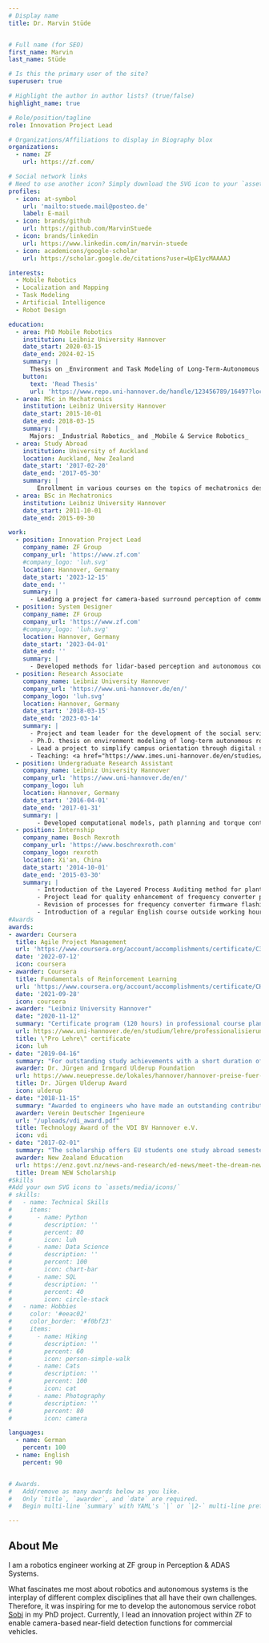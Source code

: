 ```yaml
---
# Display name
title: Dr. Marvin Stüde


# Full name (for SEO)
first_name: Marvin
last_name: Stüde

# Is this the primary user of the site?
superuser: true

# Highlight the author in author lists? (true/false)
highlight_name: true

# Role/position/tagline
role: Innovation Project Lead

# Organizations/Affiliations to display in Biography blox
organizations:
  - name: ZF
    url: https://zf.com/

# Social network links
# Need to use another icon? Simply download the SVG icon to your `assets/media/icons/` folder.
profiles:
  - icon: at-symbol
    url: 'mailto:stuede.mail@posteo.de'
    label: E-mail
  - icon: brands/github
    url: https://github.com/MarvinStuede
  - icon: brands/linkedin
    url: https://www.linkedin.com/in/marvin-stuede
  - icon: academicons/google-scholar
    url: https://scholar.google.de/citations?user=UpE1ycMAAAAJ

interests:
  - Mobile Robotics
  - Localization and Mapping
  - Task Modeling
  - Artificial Intelligence
  - Robot Design

education:
  - area: PhD Mobile Robotics
    institution: Leibniz University Hannover
    date_start: 2020-03-15
    date_end: 2024-02-15
    summary: |
      Thesis on _Environment and Task Modeling of Long-Term-Autonomous Service Robots_. Presented papers at 5 IEEE conferences.
    button:
      text: 'Read Thesis'
      url: 'https://www.repo.uni-hannover.de/handle/123456789/16497?locale-attribute=en'
  - area: MSc in Mechatronics
    institution: Leibniz University Hannover
    date_start: 2015-10-01
    date_end: 2018-03-15
    summary: |
      Majors: _Industrial Robotics_ and _Mobile & Service Robotics_
  - area: Study Abroad
    institution: University of Auckland
    location: Auckland, New Zealand
    date_start: '2017-02-20'
    date_end: '2017-05-30'
    summary: |
        Enrollment in various courses on the topics of mechatronics design, mobile robot path planning and science innovation
  - area: BSc in Mechatronics
    institution: Leibniz University Hannover
    date_start: 2011-10-01
    date_end: 2015-09-30

work:
  - position: Innovation Project Lead
    company_name: ZF Group
    company_url: 'https://www.zf.com'
    #company_logo: 'luh.svg'
    location: Hannover, Germany
    date_start: '2023-12-15'
    date_end: ''
    summary: |
      - Leading a project for camera-based surround perception of commercial vehicles
  - position: System Designer
    company_name: ZF Group
    company_url: 'https://www.zf.com'
    #company_logo: 'luh.svg'
    location: Hannover, Germany
    date_start: '2023-04-01'
    date_end: ''
    summary: |
      - Developed methods for lidar-based perception and autonomous coupling of semi-trailers as part of the <a href="https://www.safe20.de/index.php">SAFE20 project</a>
  - position: Research Associate
    company_name: Leibniz University Hannover
    company_url: 'https://www.uni-hannover.de/en/'
    company_logo: 'luh.svg'
    location: Hannover, Germany
    date_start: '2018-03-15'
    date_end: '2023-03-14'
    summary: |
      - Project and team leader for the development of the social service robot Sobi[Sobi]({{< relref "/project/sobi" >}}) for long-term autonomous info-terminal and guiding services.
      - Ph.D. thesis on environment modeling of long-term autonomous robots with a special focus on SLAM, stochastic modeling of crowds and subsequent task execution.
      - Lead a project to simplify campus orientation through digital signage and robotic orientation systems.
      - Teaching: <a href="https://www.imes.uni-hannover.de/en/studies/master-lectures/robotchallenge/">RobotChallenge</a> and <a href="https://www.imes.uni-hannover.de/en/studies/master-lectures/robotics-i/">Robotics I</a>.
  - position: Undergraduate Research Assistant
    company_name: Leibniz University Hannover
    company_url: 'https://www.uni-hannover.de/en/'
    company_logo: luh
    location: Hannover, Germany
    date_start: '2016-04-01'
    date_end: '2017-01-31'
    summary: |
        - Developed computational models, path planning and torque control algorithms for parallel robots, cobots and mobile manipulators (e.g. KUKA KMR iiwa, KUKA iiwa, KUKA youBot, Franka Emika Panda, Codian Delta Robot)
  - position: Internship
    company_name: Bosch Rexroth
    company_url: 'https://www.boschrexroth.com'
    company_logo: rexroth
    location: Xi'an, China
    date_start: '2014-10-01'
    date_end: '2015-03-30'
    summary: |
        - Introduction of the Layered Process Auditing method for plant-wide production auditing
        - Project lead for quality enhancement of frequency converter production
        - Revision of processes for frequency converter firmware flashing to reduce scrap quantity
        - Introduction of a regular English course outside working hours for the staff on a voluntary basis
#Awards
awards:
- awarder: Coursera
  title: Agile Project Management
  url: 'https://www.coursera.org/account/accomplishments/certificate/C3WN7XSJ9LFN'
  date: '2022-07-12'
  icon: coursera
- awarder: Coursera
  title: Fundamentals of Reinforcement Learning
  url: 'https://www.coursera.org/account/accomplishments/certificate/CH6KA3BDNJVM'
  date: '2021-09-28'
  icon: coursera
- awarder: "Leibniz University Hannover"
  date: "2020-11-12"
  summary: "Certificate program (120 hours) in professional course planning and student advising/assessment."
  url: https://www.uni-hannover.de/en/studium/lehre/professionalisierung-und-netzwerk/weiterbildung/pro-lehre
  title: \"Pro Lehre\" certificate
  icon: luh
- date: "2019-04-16"
  summary: "For outstanding study achievements with a short duration of study."
  awarder: Dr. Jürgen and Irmgard Ulderup Foundation
  url: https://www.neuepresse.de/lokales/hannover/hannover-preise-fuer-maschinenbau-absolventen-624NV24KBEJJTTO4EXJLDI74TE.html
  title: Dr. Jürgen Ulderup Award
  icon: ulderup
- date: "2018-11-15"
  summary: "Awarded to engineers who have made an outstanding contribution to solving technical problems."
  awarder: Verein Deutscher Ingenieure
  url: "/uploads/vdi_award.pdf"
  title: Technology Award of the VDI BV Hannover e.V.
  icon: vdi
- date: "2017-02-01"
  summary: "The scholarship offers EU students one study abroad semester in New Zealand."
  awarder: New Zealand Education
  url: https://enz.govt.nz/news-and-research/ed-news/meet-the-dream-new-scholarship-winners/
  title: Dream NEW Scholarship
#Skills
#Add your own SVG icons to `assets/media/icons/`
# skills:
#   - name: Technical Skills
#     items:
#       - name: Python
#         description: ''
#         percent: 80
#         icon: luh
#       - name: Data Science
#         description: ''
#         percent: 100
#         icon: chart-bar
#       - name: SQL
#         description: ''
#         percent: 40
#         icon: circle-stack
#   - name: Hobbies
#     color: '#eeac02'
#     color_border: '#f0bf23'
#     items:
#       - name: Hiking
#         description: ''
#         percent: 60
#         icon: person-simple-walk
#       - name: Cats
#         description: ''
#         percent: 100
#         icon: cat
#       - name: Photography
#         description: ''
#         percent: 80
#         icon: camera

languages:
  - name: German
    percent: 100
  - name: English
    percent: 90


# Awards.
#   Add/remove as many awards below as you like.
#   Only `title`, `awarder`, and `date` are required.
#   Begin multi-line `summary` with YAML's `|` or `|2-` multi-line prefix and indent 2 spaces below.

---
```


## About Me

I am a robotics engineer working at ZF group in Perception & ADAS Systems.

What fascinates me most about robotics and autonomous systems is the interplay of different complex disciplines that all have their own challenges. Therefore, it was inspiring for me to develop the autonomous service robot [Sobi](/project/sobi/) in my PhD project.
Currently, I lead an innovation project within ZF to enable camera-based near-field detection functions for commercial vehicles.
